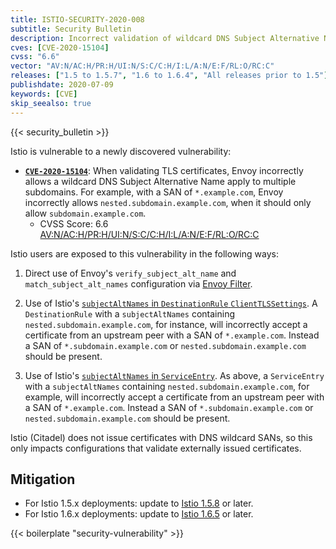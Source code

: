 ```yaml
---
title: ISTIO-SECURITY-2020-008
subtitle: Security Bulletin
description: Incorrect validation of wildcard DNS Subject Alternative Names.
cves: [CVE-2020-15104]
cvss: "6.6"
vector: "AV:N/AC:H/PR:H/UI:N/S:C/C:H/I:L/A:N/E:F/RL:O/RC:C"
releases: ["1.5 to 1.5.7", "1.6 to 1.6.4", "All releases prior to 1.5"]
publishdate: 2020-07-09
keywords: [CVE]
skip_seealso: true
---
```


{{< security_bulletin >}}

Istio is vulnerable to a newly discovered vulnerability:

* __[`CVE-2020-15104`](https://cve.mitre.org/cgi-bin/cvename.cgi?name=CVE-2020-15104)__:
When validating TLS certificates, Envoy incorrectly allows a wildcard DNS Subject Alternative Name apply to multiple subdomains. For example, with a SAN of `*.example.com`, Envoy incorrectly allows `nested.subdomain.example.com`, when it should only allow `subdomain.example.com`.
    * CVSS Score: 6.6 [AV:N/AC:H/PR:H/UI:N/S:C/C:H/I:L/A:N/E:F/RL:O/RC:C](https://nvd.nist.gov/vuln-metrics/cvss/v3-calculator?vector=AV:N/AC:H/PR:H/UI:N/S:C/C:H/I:L/A:N/E:F/RL:O/RC:C&version=3.1)

Istio users are exposed to this vulnerability in the following ways:

1. Direct use of Envoy's `verify_subject_alt_name` and `match_subject_alt_names` configuration via [Envoy Filter](/docs/reference/config/networking/envoy-filter/).

1. Use of Istio's [`subjectAltNames` in `DestinationRule` `ClientTLSSettings`](/docs/reference/config/networking/destination-rule/#ClientTLSSettings).  A `DestinationRule` with a `subjectAltNames` containing `nested.subdomain.example.com`, for instance, will incorrectly accept a certificate from an upstream peer with a SAN of `*.example.com`.  Instead a SAN of `*.subdomain.example.com` or `nested.subdomain.example.com` should be present.

1. Use of Istio's [`subjectAltNames` in `ServiceEntry`](/docs/reference/config/networking/service-entry/).  As above, a `ServiceEntry` with a `subjectAltNames` containing `nested.subdomain.example.com`, for example, will incorrectly accept a certificate from an upstream peer with a SAN of `*.example.com`.  Instead a SAN of `*.subdomain.example.com` or `nested.subdomain.example.com` should be present.

Istio (Citadel) does not issue certificates with DNS wildcard SANs, so this only impacts configurations that validate externally issued certificates.

## Mitigation

* For Istio 1.5.x deployments: update to [Istio 1.5.8](/news/releases/1.5.x/announcing-1.5.8) or later.
* For Istio 1.6.x deployments: update to [Istio 1.6.5](/news/releases/1.6.x/announcing-1.6.5) or later.

{{< boilerplate "security-vulnerability" >}}
